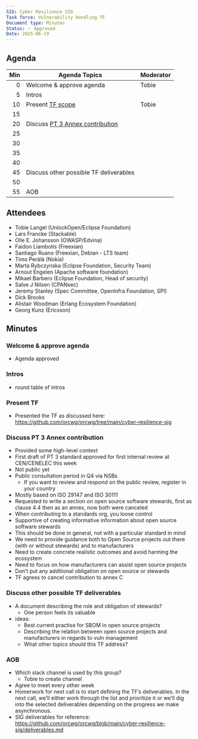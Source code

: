 ```yaml
---
SIG: Cyber Resilience SIG
Task force: Vulnerability Handling TF
Document type: Minutes
Status: ✅ Approved
Date: 2025-06-19
---
```


##  Agenda

| Min | Agenda Topics | Moderator |
| --: | ----- | --- |
|   0 | Welcome & approve agenda | Tobie |
|   5 | Intros | |
|  10 | Present [TF scope][TF] | Tobie |
|  15 |  | |
|  20 | Discuss [PT 3 Annex contribution][deliverable-2-4] | |
|  25 |  | |
|  30 |  | |
|  35 |  | |
|  40 |  | |
|  45 | Discuss other possible TF deliverables | |
|  50 |  | |
|  55 | AOB | |

## Attendees

* Tobie Langel (UnlockOpen/Eclipse Foundation)  
* Lars Francke (Stackable)  
* Olle E. Johansson (OWASP/Edvina)  
* Faidon Liambotis (Freexian)  
* Santiago Ruano (Freexian, Debian \- LTS team)  
* Timo Perälä (Nokia)  
* Marta Rybczynska (Eclipse Foundation, Security Team)  
* Arnout Engelen (Apache software foundation)  
* Mikael Barbero (Eclipse Foundation, Head of security)  
* Salve J Nilsen (CPANsec)  
* Jeremy Stanley (Spec Committee, OpenInfra Foundation, SPI)  
* Dick Brooks  
* Alistair Woodman (Erlang Ecosystem Foundation)  
* Georg Kunz (Ericsson)

## Minutes

### Welcome & approve agenda

* Agenda approved

### Intros

* round table of intros

### Present TF

* Presented the TF as discussed here: https://github.com/orcwg/orcwg/tree/main/cyber-resilience-sig

### Discuss PT 3 Annex contribution

* Provided some high-level context  
* First draft of PT 3 standard approved for first internal review at CEN/CENELEC this week  
* Not public yet  
* Public consultation period in Q4 via NSBs
  * If you want to review and respond on the public review, register in your country
* Mostly based on ISO 29147 and ISO 30111  
* Requested to write a section on open source software stewards, first as clause 4.4 then as an annex, now both were canceled   
* When contributing to a standards org, you loose control  
* Supportive of creating informative information about open source software stewards  
* This should be done in general, not with a particular standard in mind  
* We need to provide guidance both to Open Source projects out there (with or without stewards) and to manufacturers  
* Need to create concrete realistic outcomes and avoid harming the ecosystem  
* Need to focus on how manufacturers can assist open source projects  
* Don’t put any additional obligation on open source or stewards  
* TF agrees to cancel contribution to annex C

### Discuss other possible TF deliverables

* A document describing the role and obligation of stewards?  
  * One person feels its valuable  
* ideas:  
  * Best current practise for SBOM in open source projects  
  * Describing the relation between open source projects and manufacturers in regards to vuln management  
  * What other topics should this TF address?

### AOB		

* Which slack channel is used by this group?  
  * Tobie to create channel
* Agree to meet every other week
* Homerwork for next call is to start defining the TF’s deliverables. In the next call, we’ll either work through the list and prioritize it or we’ll dig into the selected deliverables depending on the progress we make asynchronous.  
* SIG deliverables for reference: https://github.com/orcwg/orcwg/blob/main/cyber-resilience-sig/deliverables.md


[TF]: https://github.com/orcwg/orcwg/tree/main/cyber-resilience-sig#vulnerability-handling-tf
[PT 3 liaison notes]: https://github.com/orcwg/orcwg/tree/main/cyber-resilience-sig/coordination/cen-cenelec-wg-9
[deliverable-2-2]: https://github.com/orcwg/orcwg/blob/main/cyber-resilience-sig/coordination/cen-cenelec-wg-9/deliverable-2-2.md
[deliverable-2-4]: https://github.com/orcwg/orcwg/blob/main/cyber-resilience-sig/coordination/cen-cenelec-wg-9/deliverable-2-4.md
